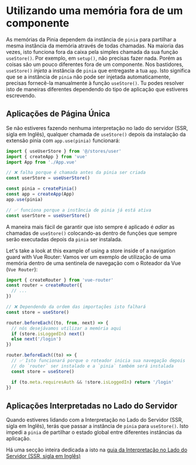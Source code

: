 # Utilizando uma memória fora de um componente

As memórias da Pinia dependem da instância de `pinia` para partilhar a mesma instância da memória através de todas chamadas. Na maioria das vezes, isto funciona fora da caixa pela simples chamada da sua função `useStore()`. Por exemplo, em `setup()`, não precisas fazer nada. Porém as coisas são um pouco diferentes fora de um componente.
Nos bastidores, `useStore()` _injeta_ a instância de `pinia` que entregaste a tua `app`.  Isto significa que se a instância de `pinia` não pode ser injetada automaticamente, precisas fornecê-la manualmente à função `useStore()`.
Tu podes resolver isto de maneiras diferentes dependendo do tipo de aplicação que estiveres escrevendo.

## Aplicações de Página Única

Se não estiveres fazendo nenhuma interpretação no lado do servidor (SSR, sigla em Inglês), qualquer chamada de `useStore()` depois da instalação da extensão pinia com `app.use(pinia)` funcionará: 

```js
import { useUserStore } from '@/stores/user'
import { createApp } from 'vue'
import App from './App.vue'

// ❌ falha porque é chamada antes da pinia ser criada
const userStore = useUserStore()

const pinia = createPinia()
const app = createApp(App)
app.use(pinia)

// ✅ funciona porque a instância de pinia já está ativa
const userStore = useUserStore()
```

A maneira mais fácil de garantir que isto sempre é aplicado é _adiar_ as chamadas de `useStore()` colocando-as dentro de funções que sempre serão executadas depois da `pinia` ser instalada.

Let's take a look at this example of using a store inside of a navigation guard with Vue Router:
Vamos ver um exemplo de utilização de uma memória dentro de uma sentinela de navegação com o Roteador da Vue (`Vue Router`):

```js
import { createRouter } from 'vue-router'
const router = createRouter({
  // ...
})

// ❌ Dependendo da ordem das importações isto falhará
const store = useStore()

router.beforeEach((to, from, next) => {
  // nós desejávamos utilizar a memória aqui
  if (store.isLoggedIn) next()
  else next('/login')
})

router.beforeEach((to) => {
  // ✅ Isto funcionará porque o roteador inicia sua navegação depois
  // do `router` ser instalado e a `pinia` também será instalada
  const store = useStore()

  if (to.meta.requiresAuth && !store.isLoggedIn) return '/login'
})
```

## Aplicações Interpretadas no Lado do Servidor

Quando estiveres lidando com a Interpretação no Lado do Servidor (SSR, sigla em Inglês), terás que passar a instância de `pinia` para `useStore()`. Isto impedi a `pinia` de partilhar o estado global entre diferentes instâncias da aplicação.

Há uma secção inteira dedicada a isto na [guia da Interpretação no Lado do Servidor (SSR, sigla em Inglês)](/ssr/index.md)
